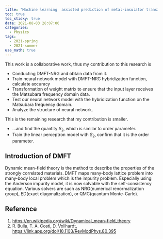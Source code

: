 ```yaml
---
title: "Machine learning  assisted prediction of metal-insulator transition in dynamical mean field theory"
toc: true
toc_sticky: true
date: 2021-08-03 20:07:00
categories: 
  - Physics
tags: 
  - 2021-spring
  - 2021-summer
use_math: true
---
```


This work is a collaborative work, thus my contribution to this research is
- Conducting DMFT-NRG and obtain data from it.
- Train neural network model with DMFT-NRG hybridization function, calculate accuracy
- Transformation of weight matrix to ensure that the input layer receives the Matsubara frequency domain data.
- Test our neural network model with the hybridization function on the Matsubara frequency domain. 
- Analyze the structure of neural network.

This is the remaining research that my contribution is smaller.
- ...and find the quantity $S_2$, which is similar to order parameter.
- Train the linear perceptron model with $S_2$, confirm that it is the order parameter.


## Introduction of DMFT
Dynamic mean-field theory is the method to describe the properties of the strongly correlated materials.
DMFT maps many-body lattice problem into many-body local problem which is the impurity problem.
Especially using the Anderson impurity model, it is now solvable with the self-consistency equation.
Various solvers are such as NRG(numerical renormalization group), ED(exact diagonalization), or QMC(quantum Monte-Carlo).




## Reference
1. <https://en.wikipedia.org/wiki/Dynamical_mean-field_theory>
2. R. Bulla, T. A. Costi, D. Vollhardt, <https://link.aps.org/doi/10.1103/RevModPhys.80.395>
